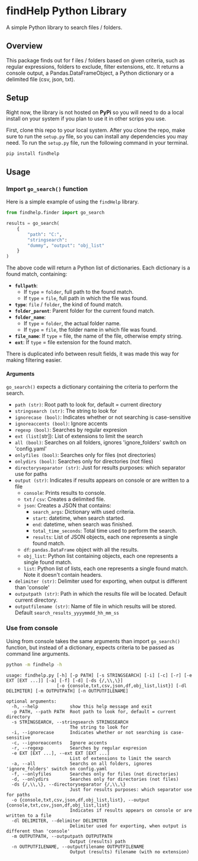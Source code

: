 # **findHelp Python Library**

A simple Python library to search files / folders.

## **Overview**

This package finds out for f    iles / folders based on given criteria, such as regular expressions, folders to exclude, filter extensions, etc.  It returns a console output, a Pandas.DataFrameObject, a Python dictionary or a delimited file (csv, json, txt).

## **Setup**

Right now, the library is not hosted on **PyPi** so you will need to do a local
install on your system if you plan to use it in other scrips you use.

First, clone this repo to your local system. After you clone the repo, make sure
to run the `setup.py` file, so you can install any dependencies you may need. To
run the `setup.py` file, run the following command in your terminal.

~~~bash
pip install findhelp
~~~


## **Usage**

### **Import `go_search()` function**

Here is a simple example of using the `findHelp` library. 

~~~py
from findhelp.finder import go_search

results = go_search(
    {
        "path": "C:", 
        "stringsearch": 
        "dummy", "output": "obj_list"
    }
)
~~~

The above code will return a Python list of dictionaries. Each dictionary is a found match, containing:

- **`fullpath`**:
  - If `type` = `folder`, full path to the found match.
  - If `type` = `file`, full path in which the file was found.
- **`type`**: `file` / `folder`, the kind of found match.
- **`folder_parent`**: Parent folder for the current found match.
- **`folder_name`**: 
  - If `type` = `folder`, the actual folder name.
  - If `type` = `file`, the folder name in which file was found.
- **`file_name`**: If `type` = file, the name of the file, otherwise empty string.
- **`ext`**: If `type` = file extension for the found match.

There is duplicated info between result fields, it was made this way for making filtering easier.


#### **Arguments**

`go_search()` expects a dictionary containing the criteria to perform the search.

- `path (str)`: Root path to look for, default = current directory
- `stringsearch (str)`: The string to look for
- `ignorecase (bool)`: Indicates whether or not searching is case-sensitive
- `ignoreaccents (bool)`: Ignore accents
- `regexp (bool)`: Searches by regular expresion
- `ext (list[`str]): List of extensions to limit the search
- `all (bool)`: Searches on all folders, ignores 'ignore_folders' switch on 'config.yaml'
- `onlyfiles (bool)`: Searches only for files (not directories)
- `onlydirs (bool)`: Searches only for directories (not files)
- `directoryseparator (str)`: Just for results purposes: which separator use for paths
- `output (str)`: Indicates if results appears on console or are written to a file
  - `console`: Prints results to console.
  - `txt` / `csv`: Creates a delimited file.
  - `json`: Creates a JSON that contains:
    - `search_args`: Dictionary with used criteria.
    - `start`: datetime, when search started.
    - `end`: datetime, when search was finished.
    - `total_time_seconds`: Total time used to perform the search.
    - `results`: List of JSON objects, each one represents a single found match.
  - `df`: `pandas.DataFrame` object with all the results.
  - `obj_list`: Python list containing objects, each one represents a single found match.
  - `list`: Python list of lists, each one represents a single found match. Note it doesn't contain headers.
- `delimiter (str)`: Delimiter used for exporting, when output is different than 'console'
- `outputpath (str)`: Path in which the results file will be located. Default current directory.
- `outputfilename (str)`: Name of file in which results will be stored. Default `search_results_yyyymmdd_hh_mm_ss` 

### Use from console

Using from console takes the same arguments than import `go_search()` function, but instead of a dictionary, expects criteria to be passed as command line arguments.

~~~bash
python -m findhelp -h
~~~

~~~
usage: findhelp.py [-h] [-p PATH] [-s STRINGSEARCH] [-i] [-c] [-r] [-e EXT [EXT ...]] [-a] [-f] [-d] [-ds {/,\\,\}]
                   [-o {console,txt,csv,json,df,obj_list,list}] [-dl DELIMITER] [-m OUTPUTPATH] [-n OUTPUTFILENAME]

optional arguments:
  -h, --help            show this help message and exit
  -p PATH, --path PATH  Root path to look for, default = current directory
  -s STRINGSEARCH, --stringsearch STRINGSEARCH
                        The string to look for
  -i, --ignorecase      Indicates whether or not searching is case-sensitive
  -c, --ignoreaccents   Ignore accents
  -r, --regexp          Searches by regular expresion
  -e EXT [EXT ...], --ext EXT [EXT ...]
                        List of extensions to limit the search
  -a, --all             Searchs on all folders, ignores 'ignore_folders' switch on config.yaml
  -f, --onlyfiles       Searches only for files (not directories)
  -d, --onlydirs        Searches only for directories (not files)
  -ds {/,\\,\}, --directoryseparator {/,\\,\}
                        Just for results purposes: which separator use for paths
  -o {console,txt,csv,json,df,obj_list,list}, --output {console,txt,csv,json,df,obj_list,list}
                        Indicates if results appears on console or are written to a file
  -dl DELIMITER, --delimiter DELIMITER
                        Delimiter used for exporting, when output is different than 'console'
  -m OUTPUTPATH, --outputpath OUTPUTPATH
                        Output (results) path
  -n OUTPUTFILENAME, --outputfilename OUTPUTFILENAME
                        Output (results) filename (with no extension)
~~~



